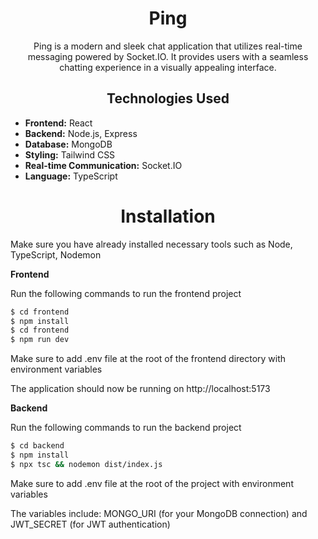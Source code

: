 <h1 align="center">Ping</h1>

<p align="center">Ping is a modern and sleek chat application that utilizes real-time messaging powered by Socket.IO. It provides users with a seamless chatting experience in a visually appealing interface.</p>

<h2 align="center">Technologies Used</h2>

<ul>
  <li><strong>Frontend:</strong> React</li>
  <li><strong>Backend:</strong> Node.js, Express</li>
  <li><strong>Database:</strong> MongoDB</li>
  <li><strong>Styling:</strong> Tailwind CSS</li>
  <li><strong>Real-time Communication:</strong> Socket.IO</li>
  <li><strong>Language:</strong> TypeScript</li>
</ul>

<h1 align="center">Installation</h1>

<p>Make sure you have already installed necessary tools such as Node, TypeScript, Nodemon</p>

<p><strong>Frontend</strong></p>

<p>Run the following commands to run the frontend project</p>

```bash
$ cd frontend
$ npm install
$ cd frontend
$ npm run dev
```
<p>Make sure to add .env file at the root of the frontend directory with environment variables</p>

<p>The application should now be running on http://localhost:5173</p>
<p><strong>Backend</strong></p>
<p>Run the following commands to run the backend project</p>

```bash
$ cd backend
$ npm install
$ npx tsc && nodemon dist/index.js
```
<p>Make sure to add .env file at the root of the project with environment variables</p>
<p>The variables include: MONGO_URI (for your MongoDB connection) and JWT_SECRET (for JWT authentication)</p>
